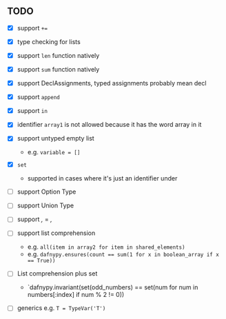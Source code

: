 TODO
--------
- [x] support `+=`
- [x] type checking for lists
- [x] support `len` function natively
- [x] support `sum` function natively
- [x] support DeclAssignments, typed assignments probably mean decl
- [x] support `append`
- [x] support `in`
- [x] identifier `array1` is not allowed because it has the word array in it
- [x] support untyped empty list
    - e.g. `variable = []`

- [x] `set`
    - supported in cases where it's just an identifier under
- [ ] support Option Type
- [ ] support Union Type
- [ ] support _,_ = *,*
- [ ] support list comprehension
    - e.g. `all(item in array2 for item in shared_elements)`
    - e.g. `dafnypy.ensures(count == sum(1 for x in boolean_array if x == True))`
- [ ] List comprehension plus set
    - `dafnypy.invariant(set(odd_numbers) == set(num for num in numbers[:index] if num % 2 != 0))
- [ ] generics e.g. `T = TypeVar('T')`
